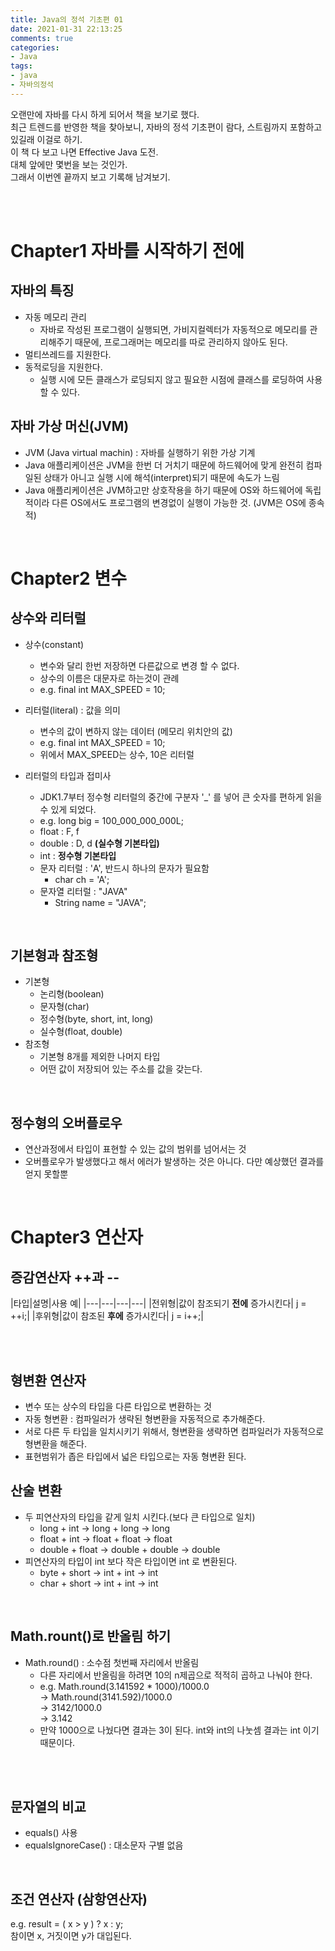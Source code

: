 ```yaml
---
title: Java의 정석 기초편 01
date: 2021-01-31 22:13:25
comments: true
categories:
- Java
tags:
- java
- 자바의정석
---
```


오랜만에 자바를 다시 하게 되어서 책을 보기로 했다.   
최근 트렌드를 반영한 책을 찾아보니, 자바의 정석 기초편이 람다, 스트림까지 포함하고 있길래 이걸로 하기.   
이 책 다 보고 나면 Effective Java 도전.  
대체 앞에만 몇번을 보는 것인가.  
그래서 이번엔 끝까지 보고 기록해 남겨보기.

<br><br>

# Chapter1 자바를 시작하기 전에

## 자바의 특징
* 자동 메모리 관리
    * 자바로 작성된 프로그램이 실행되면, 가비지컬렉터가 자동적으로 메모리를 관리해주기 때문에, 프로그래머는 메모리를 따로 관리하지 않아도 된다.
* 멀티쓰레드를 지원한다.
* 동적로딩을 지원한다.
    * 실행 시에 모든 클래스가 로딩되지 않고 필요한 시점에 클래스를 로딩하여 사용할 수 있다.

## 자바 가상 머신(JVM)
* JVM (Java virtual machin) : 자바를 실행하기 위한 가상 기계
* Java 애플리케이션은 JVM을 한번 더 거치기 때문에 하드웨어에 맞게 완전히 컴파일된 상태가 아니고 실행 시에 해석(interpret)되기 때문에 속도가 느림
* Java 애플리케이션은 JVM하고만 상호작용을 하기 때문에 OS와 하드웨어에 독립적이라 다른 OS에서도 프로그램의 변경없이 실행이 가능한 것. (JVM은 OS에 종속적)

<br>

# Chapter2 변수
## 상수와 리터럴

* 상수(constant)
    * 변수와 달리 한번 저장하면 다른값으로 변경 할 수 없다.
    * 상수의 이름은 대문자로 하는것이 관례
    * e.g. final int MAX_SPEED = 10; 

* 리터럴(literal) : 값을 의미 
    * 변수의 값이 변하지 않는 데이터 (메모리 위치안의 값)
    * e.g. final int MAX_SPEED = 10; 
    * 위에서 MAX_SPEED는 상수, 10은 리터럴

* 리터럴의 타입과 접미사
    * JDK1.7부터 정수형 리터럴의 중간에 구분자 '_' 를 넣어 큰 숫자를 편하게 읽을 수 있게 되었다.
    * e.g. long big = 100_000_000_000L;
    * float : F, f
    * double : D, d **(실수형 기본타입)**
    * int : **정수형 기본타입** 
    * 문자 리터럴 : 'A', 반드시 하나의 문자가 필요함
        * char ch = 'A';
    * 문자열 리터럴 : "JAVA"
        * String name = "JAVA";

<br>

## 기본형과 참조형
* 기본형
    * 논리형(boolean)
    * 문자형(char)
    * 정수형(byte, short, int, long)
    * 실수형(float, double)
* 참조형
    * 기본형 8개를 제외한 나머지 타입
    * 어떤 값이 저장되어 있는 주소를 값을 갖는다.


<br>

## 정수형의 오버플로우
* 연산과정에서 타입이 표현할 수 있는 값의 범위를 넘어서는 것
* 오버플로우가 발생했다고 해서 에러가 발생하는 것은 아니다. 다만 예상했던 결과를 얻지 못할뿐

<br>

# Chapter3 연산자

## 증감연산자 ++과 -- 

|타입|설명|사용 예|
|---|---|---|---|
|전위형|값이 참조되기 **전에** 증가시킨다| j = ++i;|
|후위형|값이 참조된 **후에** 증가시킨다| j = i++;|

<br><br>

## 형변환 연산자
* 변수 또는 상수의 타입을 다른 타입으로 변환하는 것
* 자동 형변환 :  컴파일러가 생략된 형변환을 자동적으로 추가해준다.
* 서로 다른 두 타입을 일치시키기 위해서, 형변환을 생략하면 컴파일러가 자동적으로 형변환을 해준다.
* 표현범위가 좁은 타입에서 넓은 타입으로는 자동 형변환 된다.

## 산술 변환
* 두 피연산자의 타입을 같게 일치 시킨다.(보다 큰 타입으로 일치)
    * long + int -> long + long -> long
    * float + int ->  float + float -> float
    * double + float -> double + double -> double
* 피연산자의 타입이 int 보다 작은 타입이면 int 로 변환된다.
    * byte + short -> int + int -> int
    * char + short -> int + int -> int


<br>

## Math.rount()로 반올림 하기
* Math.round() :  소수점 첫번째 자리에서 반올림
    * 다른 자리에서 반올림을 하려면 10의 n제곱으로 적적히 곱하고 나눠야 한다.
    * e.g. Math.round(3.141592 * 1000)/1000.0  
       ->  Math.round(3141.592)/1000.0  
       ->  3142/1000.0  
       ->  3.142
    * 만약 1000으로 나눴다면 결과는 3이 된다. int와 int의 나눗셈 결과는 int 이기 때문이다.

<br><br>

## 문자열의 비교
* equals() 사용
* equalsIgnoreCase() : 대소문자 구별 없음


<br>

## 조건 연산자 (삼항연산자)
e.g. result = ( x > y ) ? x : y;  
참이면 x, 거짓이면 y가 대입된다. 

